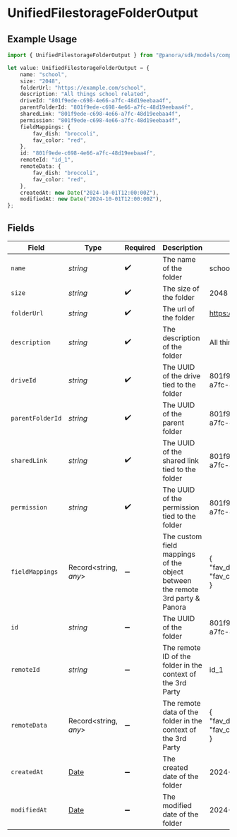 # UnifiedFilestorageFolderOutput

## Example Usage

```typescript
import { UnifiedFilestorageFolderOutput } from "@panora/sdk/models/components";

let value: UnifiedFilestorageFolderOutput = {
    name: "school",
    size: "2048",
    folderUrl: "https://example.com/school",
    description: "All things school related",
    driveId: "801f9ede-c698-4e66-a7fc-48d19eebaa4f",
    parentFolderId: "801f9ede-c698-4e66-a7fc-48d19eebaa4f",
    sharedLink: "801f9ede-c698-4e66-a7fc-48d19eebaa4f",
    permission: "801f9ede-c698-4e66-a7fc-48d19eebaa4f",
    fieldMappings: {
        fav_dish: "broccoli",
        fav_color: "red",
    },
    id: "801f9ede-c698-4e66-a7fc-48d19eebaa4f",
    remoteId: "id_1",
    remoteData: {
        fav_dish: "broccoli",
        fav_color: "red",
    },
    createdAt: new Date("2024-10-01T12:00:00Z"),
    modifiedAt: new Date("2024-10-01T12:00:00Z"),
};
```

## Fields

| Field                                                                                         | Type                                                                                          | Required                                                                                      | Description                                                                                   | Example                                                                                       |
| --------------------------------------------------------------------------------------------- | --------------------------------------------------------------------------------------------- | --------------------------------------------------------------------------------------------- | --------------------------------------------------------------------------------------------- | --------------------------------------------------------------------------------------------- |
| `name`                                                                                        | *string*                                                                                      | :heavy_check_mark:                                                                            | The name of the folder                                                                        | school                                                                                        |
| `size`                                                                                        | *string*                                                                                      | :heavy_check_mark:                                                                            | The size of the folder                                                                        | 2048                                                                                          |
| `folderUrl`                                                                                   | *string*                                                                                      | :heavy_check_mark:                                                                            | The url of the folder                                                                         | https://example.com/school                                                                    |
| `description`                                                                                 | *string*                                                                                      | :heavy_check_mark:                                                                            | The description of the folder                                                                 | All things school related                                                                     |
| `driveId`                                                                                     | *string*                                                                                      | :heavy_check_mark:                                                                            | The UUID of the drive tied to the folder                                                      | 801f9ede-c698-4e66-a7fc-48d19eebaa4f                                                          |
| `parentFolderId`                                                                              | *string*                                                                                      | :heavy_check_mark:                                                                            | The UUID of the parent folder                                                                 | 801f9ede-c698-4e66-a7fc-48d19eebaa4f                                                          |
| `sharedLink`                                                                                  | *string*                                                                                      | :heavy_check_mark:                                                                            | The UUID of the shared link tied to the folder                                                | 801f9ede-c698-4e66-a7fc-48d19eebaa4f                                                          |
| `permission`                                                                                  | *string*                                                                                      | :heavy_check_mark:                                                                            | The UUID of the permission tied to the folder                                                 | 801f9ede-c698-4e66-a7fc-48d19eebaa4f                                                          |
| `fieldMappings`                                                                               | Record<string, *any*>                                                                         | :heavy_minus_sign:                                                                            | The custom field mappings of the object between the remote 3rd party & Panora                 | {<br/>"fav_dish": "broccoli",<br/>"fav_color": "red"<br/>}                                    |
| `id`                                                                                          | *string*                                                                                      | :heavy_minus_sign:                                                                            | The UUID of the folder                                                                        | 801f9ede-c698-4e66-a7fc-48d19eebaa4f                                                          |
| `remoteId`                                                                                    | *string*                                                                                      | :heavy_minus_sign:                                                                            | The remote ID of the folder in the context of the 3rd Party                                   | id_1                                                                                          |
| `remoteData`                                                                                  | Record<string, *any*>                                                                         | :heavy_minus_sign:                                                                            | The remote data of the folder in the context of the 3rd Party                                 | {<br/>"fav_dish": "broccoli",<br/>"fav_color": "red"<br/>}                                    |
| `createdAt`                                                                                   | [Date](https://developer.mozilla.org/en-US/docs/Web/JavaScript/Reference/Global_Objects/Date) | :heavy_minus_sign:                                                                            | The created date of the folder                                                                | 2024-10-01T12:00:00Z                                                                          |
| `modifiedAt`                                                                                  | [Date](https://developer.mozilla.org/en-US/docs/Web/JavaScript/Reference/Global_Objects/Date) | :heavy_minus_sign:                                                                            | The modified date of the folder                                                               | 2024-10-01T12:00:00Z                                                                          |